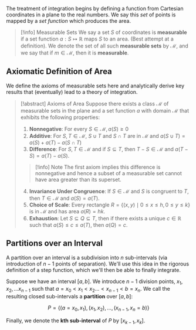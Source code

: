 The treatment of integration begins by defining a function from Cartesian coordinates in a plane to the real numbers. We say this *set* of points is mapped by a *set function* which produces the area.

> [!info] Measurable Sets
> We say a set $S$ of coordinates is **measurable** if a set function $a: S \mapsto \mathbb{R}$ maps $S$ to an area. (Best attempt at a definition). We denote the set of all such **measurable sets** by $\mathcal{M}$, and we say that if $m \in \mathcal{M}$, then it is **measurable**.

## Axiomatic Definition of Area

We define the axioms of measurable sets here and analytically derive key results that (eventually) lead to a theory of integration.

> [!abstract] Axioms of Area
> Suppose there exists a class $\mathcal{M}$ of measurable sets in the plane and a set function $a$ with domain $\mathcal{M}$ that exhibits the following properties:
> 
> 1. **Nonnegative**: For every $S \in \mathcal{M}, a(S) \geqslant 0$
> 2. **Additive**: For $S, T \in \mathcal{M}$, $S \cup T$ and $S \cap T$ are in $\mathcal{M}$ and $a(S \cup T) = a(S) + a(T) - a(S \cap T)$
> 3. **Difference**: For $S, T \in \mathcal{M}$ and if $S \subseteq T$, then $T - S \in \mathcal{M}$ and $a(T - S) = a(T) - a(S)$. 
>> [!info] Note
>> The first axiom implies this difference is nonnegative and hence a subset of a measurable set cannot have area greater than its superset.
>
> 4. **Invariance Under Congruence**: If $S \in \mathcal{M}$ and $S$ is congruent to $T$, then $T \in \mathcal{M}$ and $a(S) = a(T)$.
> 5. **Choice of Scale**: Every rectangle $R = \{ (x, y) \mid 0 \leqslant x \leqslant h, 0 \leqslant y \leqslant k \}$ is in $\mathcal{M}$ and has area $a(R) = hk$.
> 6. **Exhaustion**: Let $S \subseteq Q \subseteq T$, then if there exists a unique $c \in \mathbb{R}$ such that $a(S) \leqslant c \leqslant a(T)$, then $a(Q) = c$.

## Partitions over an Interval 

A partition over an interval is a subdivision into $n$ sub-intervals (via introduction of $n-1$ points of separation). We'll use this idea in the rigorous definition of a step function, which we'll then be able to finally integrate.

Suppose we have an interval $[a, b]$. We introduce $n-1$ division points, $x_1, x_2, \dots x_{n-1}$ such that $a=x_0 \lt x_1 \lt x_2 \dots \lt x_{n-1} \lt b=x_n$. We call the resulting closed sub-intervals a **partition** over $[a, b]$:

$$
P = \{ (a=x_0, x_1), (x_1, x_2), \dots, (x_{n-1}, x_n=b) \}
$$

Finally, we denote the **kth sub-interval** of $P$ by $[x_{k-1}, x_k]$.